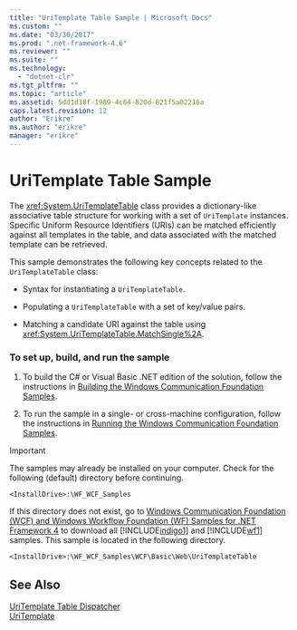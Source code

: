 ```yaml
---
title: "UriTemplate Table Sample | Microsoft Docs"
ms.custom: ""
ms.date: "03/30/2017"
ms.prod: ".net-framework-4.6"
ms.reviewer: ""
ms.suite: ""
ms.technology: 
  - "dotnet-clr"
ms.tgt_pltfrm: ""
ms.topic: "article"
ms.assetid: 5dd1d38f-1989-4c64-820d-821f5a02216a
caps.latest.revision: 12
author: "Erikre"
ms.author: "erikre"
manager: "erikre"
---
```

# UriTemplate Table Sample
The <xref:System.UriTemplateTable> class provides a dictionary-like associative table structure for working with a set of `UriTemplate` instances. Specific Uniform Resource Identifiers (URIs) can be matched efficiently against all templates in the table, and data associated with the matched template can be retrieved.  
  
 This sample demonstrates the following key concepts related to the `UriTemplateTable` class:  
  
-   Syntax for instantiating a `UriTemplateTable`.  
  
-   Populating a `UriTemplateTable` with a set of key/value pairs.  
  
-   Matching a candidate URI against the table using <xref:System.UriTemplateTable.MatchSingle%2A>.  
  
### To set up, build, and run the sample  
  
1.  To build the C# or Visual Basic .NET edition of the solution, follow the instructions in [Building the Windows Communication Foundation Samples](../../../../docs/framework/wcf/samples/building-the-windows-communication-foundation-samples.md).  
  
2.  To run the sample in a single- or cross-machine configuration, follow the instructions in [Running the Windows Communication Foundation Samples](../../../../docs/framework/wcf/samples/running-the-windows-communication-foundation-samples.md).  
  
> [!IMPORTANT]
>  The samples may already be installed on your computer. Check for the following (default) directory before continuing.  
>   
>  `<InstallDrive>:\WF_WCF_Samples`  
>   
>  If this directory does not exist, go to [Windows Communication Foundation (WCF) and Windows Workflow Foundation (WF) Samples for .NET Framework 4](http://go.microsoft.com/fwlink/?LinkId=150780) to download all [!INCLUDE[indigo1](../../../../includes/indigo1-md.md)] and [!INCLUDE[wf1](../../../../includes/wf1-md.md)] samples. This sample is located in the following directory.  
>   
>  `<InstallDrive>:\WF_WCF_Samples\WCF\Basic\Web\UriTemplateTable`  
  
## See Also  
 [UriTemplate Table Dispatcher](../../../../docs/framework/wcf/samples/uritemplate-table-dispatcher-sample.md)   
 [UriTemplate](../../../../docs/framework/wcf/samples/uritemplate-sample.md)